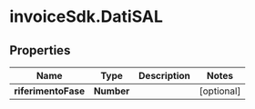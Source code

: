 # invoiceSdk.DatiSAL

## Properties

Name | Type | Description | Notes
------------ | ------------- | ------------- | -------------
**riferimentoFase** | **Number** |  | [optional] 


